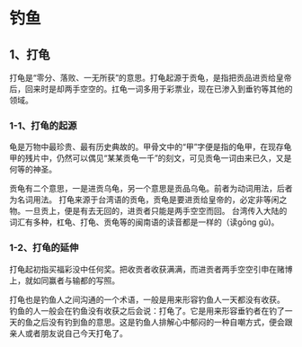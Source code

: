 # 钓鱼

## 1、打龟
打龟是“零分、落败、一无所获”的意思。打龟起源于贡龟，是指把贡品进贡给皇帝后，回来时是却两手空空的。扛龟一词多用于彩票业，现在已渗入到垂钓等其他的领域。

### 1-1、打龟的起源
龟是万物中最珍贵、最有历史典故的。甲骨文中的“甲”字便是指的龟甲，在现存龟甲的残片中，仍然可以偶见“某某贡龟一千”的刻文，可见贡龟一词由来已久，又是何等的神圣。

贡龟有二个意思，一是进贡乌龟，另一个意思是贡品乌龟。前者为动词用法，后者为名词用法。
打龟来源于台湾语的贡龟，贡龟是要进贡给皇帝的，必定非等闲之物。一旦贡上，便是有去无回的，进贡者只能是两手空空而回。
台湾传入大陆的词汇有多种，杠龟、打龟、贡龟等的闽南语的读音都是一样的（读gōng gū)。

### 1-2、打龟的延伸
打龟起初指买福彩没中任何奖。把收贡者收获满满，而进贡者两手空空引申在赌博上，就如同赢者与输都的写照。

打龟也是钓鱼人之间沟通的一个术语，一般是用来形容钓鱼人一天都没有收获。
钓鱼的人一般会在钓鱼没有收获之后会说：打龟了。它是用来形容垂钓者在钓了一天的鱼之后没有钓到鱼的意思。这是钓鱼人排解心中郁闷的一种自嘲方式，便会跟亲人或者朋友说自己今天打龟了。



